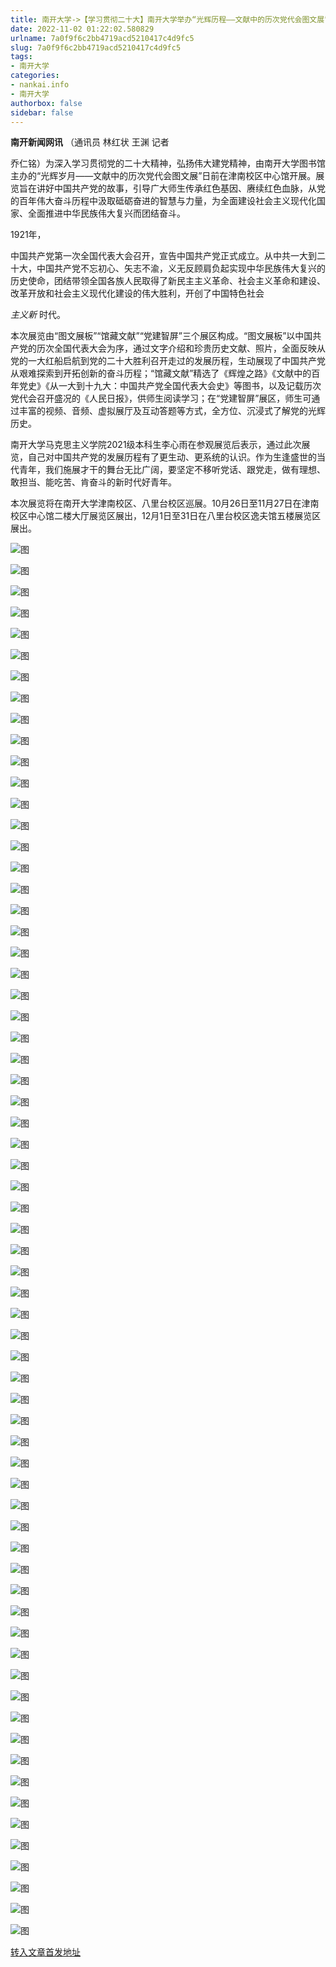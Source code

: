 ```yaml
---
title: 南开大学->【学习贯彻二十大】南开大学举办“光辉历程——文献中的历次党代会图文展” | nankai.info
date: 2022-11-02 01:22:02.580829
urlname: 7a0f9f6c2bb4719acd5210417c4d9fc5
slug: 7a0f9f6c2bb4719acd5210417c4d9fc5
tags: 
- 南开大学
categories:
- nankai.info
- 南开大学
authorbox: false
sidebar: false
---
```

**南开新闻网讯** （通讯员 林红状 王渊 记者

乔仁铭）为深入学习贯彻党的二十大精神，弘扬伟大建党精神，由南开大学图书馆主办的“光辉岁月——文献中的历次党代会图文展”日前在津南校区中心馆开展。展览旨在讲好中国共产党的故事，引导广大师生传承红色基因、赓续红色血脉，从党的百年伟大奋斗历程中汲取砥砺奋进的智慧与力量，为全面建设社会主义现代化国家、全面推进中华民族伟大复兴而团结奋斗。

1921年，
<!--more-->
中国共产党第一次全国代表大会召开，宣告中国共产党正式成立。从中共一大到二十大，中国共产党不忘初心、矢志不渝，义无反顾肩负起实现中华民族伟大复兴的历史使命，团结带领全国各族人民取得了新民主主义革命、社会主义革命和建设、改革开放和社会主义现代化建设的伟大胜利，开创了中国特色社会

_主义新_ 时代。

本次展览由“图文展板”“馆藏文献”“党建智屏”三个展区构成。“图文展板”以中国共产党的历次全国代表大会为序，通过文字介绍和珍贵历史文献、照片，全面反映从党的一大红船启航到党的二十大胜利召开走过的发展历程，生动展现了中国共产党从艰难探索到开拓创新的奋斗历程；“馆藏文献”精选了《辉煌之路》《文献中的百年党史》《从一大到十九大：中国共产党全国代表大会史》等图书，以及记载历次党代会召开盛况的《人民日报》，供师生阅读学习；在“党建智屏”展区，师生可通过丰富的视频、音频、虚拟展厅及互动答题等方式，全方位、沉浸式了解党的光辉历史。

南开大学马克思主义学院2021级本科生李心雨在参观展览后表示，通过此次展览，自己对中国共产党的发展历程有了更生动、更系统的认识。作为生逢盛世的当代青年，我们施展才干的舞台无比广阔，要坚定不移听党话、跟党走，做有理想、敢担当、能吃苦、肯奋斗的新时代好青年。

本次展览将在南开大学津南校区、八里台校区巡展。10月26日至11月27日在津南校区中心馆二楼大厅展览区展出，12月1日至31日在八里台校区逸夫馆五楼展览区展出。

![图](http://news.nankai.edu.cn/ywsd/system/2022/10/28/g)

![图](http://news.nankai.edu.cn/ywsd/system/2022/10/28/p)

![图](http://news.nankai.edu.cn/ywsd/system/2022/10/28/j)

![图](http://news.nankai.edu.cn/ywsd/system/2022/10/28/)

![图](http://news.nankai.edu.cn/ywsd/system/2022/10/28/c)

![图](http://news.nankai.edu.cn/ywsd/system/2022/10/28/6)

![图](http://news.nankai.edu.cn/ywsd/system/2022/10/28/e)

![图](http://news.nankai.edu.cn/ywsd/system/2022/10/28/2)

![图](http://news.nankai.edu.cn/ywsd/system/2022/10/28/3)

![图](http://news.nankai.edu.cn/ywsd/system/2022/10/28/f)

![图](http://news.nankai.edu.cn/ywsd/system/2022/10/28/3)

![图](http://news.nankai.edu.cn/ywsd/system/2022/10/28/2)

![图](http://news.nankai.edu.cn/ywsd/system/2022/10/28/_)

![图](http://news.nankai.edu.cn/ywsd/system/2022/10/28/4)

![图](http://news.nankai.edu.cn/ywsd/system/2022/10/28/1)

![图](http://news.nankai.edu.cn/ywsd/system/2022/10/28/6)

![图](http://news.nankai.edu.cn/ywsd/system/2022/10/28/8)

![图](http://news.nankai.edu.cn/ywsd/system/2022/10/28/4)

![图](http://news.nankai.edu.cn/ywsd/system/2022/10/28/0)

![图](http://news.nankai.edu.cn/ywsd/system/2022/10/28/0)

![图](http://news.nankai.edu.cn/ywsd/system/2022/10/28/0)

![图](http://news.nankai.edu.cn/ywsd/system/2022/10/28/3)

![图](http://news.nankai.edu.cn/ywsd/system/2022/10/28/0)

![图](http://news.nankai.edu.cn/ywsd/system/2022/10/28/0)

![图](http://news.nankai.edu.cn/)

![图](http://news.nankai.edu.cn/ywsd/system/2022/10/28/6)

![图](http://news.nankai.edu.cn/ywsd/system/2022/10/28/8)

![图](http://news.nankai.edu.cn/ywsd/system/2022/10/28/4)

![图](http://news.nankai.edu.cn/)

![图](http://news.nankai.edu.cn/ywsd/system/2022/10/28/0)

![图](http://news.nankai.edu.cn/ywsd/system/2022/10/28/0)

![图](http://news.nankai.edu.cn/ywsd/system/2022/10/28/0)

![图](http://news.nankai.edu.cn/)

![图](http://news.nankai.edu.cn/ywsd/system/2022/10/28/3)

![图](http://news.nankai.edu.cn/ywsd/system/2022/10/28/0)

![图](http://news.nankai.edu.cn/ywsd/system/2022/10/28/0)

![图](http://news.nankai.edu.cn/)

![图](http://news.nankai.edu.cn/ywsd/system/2022/10/28/c)

![图](http://news.nankai.edu.cn/ywsd/system/2022/10/28/i)

![图](http://news.nankai.edu.cn/ywsd/system/2022/10/28/p)

![图](http://news.nankai.edu.cn/)

![图](http://news.nankai.edu.cn/ywsd/system/2022/10/28/n)

![图](http://news.nankai.edu.cn/ywsd/system/2022/10/28/c)

![图](http://news.nankai.edu.cn/ywsd/system/2022/10/28/)

![图](http://news.nankai.edu.cn/ywsd/system/2022/10/28/u)

![图](http://news.nankai.edu.cn/ywsd/system/2022/10/28/d)

![图](http://news.nankai.edu.cn/ywsd/system/2022/10/28/e)

![图](http://news.nankai.edu.cn/ywsd/system/2022/10/28/)

![图](http://news.nankai.edu.cn/ywsd/system/2022/10/28/i)

![图](http://news.nankai.edu.cn/ywsd/system/2022/10/28/a)

![图](http://news.nankai.edu.cn/ywsd/system/2022/10/28/k)

![图](http://news.nankai.edu.cn/ywsd/system/2022/10/28/n)

![图](http://news.nankai.edu.cn/ywsd/system/2022/10/28/a)

![图](http://news.nankai.edu.cn/ywsd/system/2022/10/28/n)

![图](http://news.nankai.edu.cn/ywsd/system/2022/10/28/)

![图](http://news.nankai.edu.cn/ywsd/system/2022/10/28/s)

![图](http://news.nankai.edu.cn/ywsd/system/2022/10/28/w)

![图](http://news.nankai.edu.cn/ywsd/system/2022/10/28/e)

![图](http://news.nankai.edu.cn/ywsd/system/2022/10/28/n)

![图](http://news.nankai.edu.cn/)

![图](http://news.nankai.edu.cn/)

![图](http://news.nankai.edu.cn/ywsd/system/2022/10/28/:)

![图](http://news.nankai.edu.cn/ywsd/system/2022/10/28/p)

![图](http://news.nankai.edu.cn/ywsd/system/2022/10/28/t)

![图](http://news.nankai.edu.cn/ywsd/system/2022/10/28/t)

![图](http://news.nankai.edu.cn/ywsd/system/2022/10/28/h)

[转入文章首发地址](http://news.nankai.edu.cn/ywsd/system/2022/10/28/030053334.shtml)